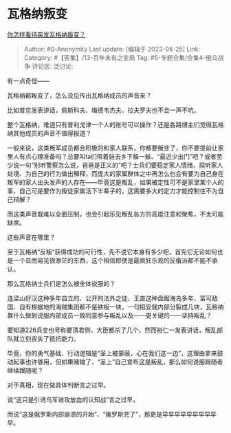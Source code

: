 # 瓦格纳叛变
[你怎样看待突发瓦格纳叛变？](https://www.zhihu.com/question/608228586/answer/3087602412)

> Author: #0-Anonymity
> Last update: [编辑于 2023-06-25]
> Link:
> Category: #【答集】/13-百年未有之变局 
> Tag: #5-专题合集/合集4-俄乌战争
> 评论区:
> 泛讨论:

有一点奇怪——

瓦格纳都叛变了，怎么没见传出瓦格纳成员的声音来？

比如普京发表讲话，佩斯科夫、梅德韦杰夫、拉夫罗夫也不会一声不吭。

整个瓦格纳，难道只有普利戈津一个人的账号可以操作？还是各路博主们觉得瓦格纳其他成员的声音不值得报道？

一般来说，这类叛军成员都会积极的和家人联系，你都要叛变了，你不要提前让家里人有点心理准备吗？总要叫ta们带着娃去乡下躲一躲、“最近少出门”吧？或者至少说一句“别听警察怎么说，爸爸是正义的”吧？士兵们要稳定家人情绪、探听家人处境、为自己的行为做出解释，而庞大的家属群体之中再怎么也会有要为自己身在叛军的家人出头发声的人存在——毕竟这是叛乱，如果被定性可不是家里某个人的事，自己可是要作为叛徒家属活下半辈子的，这需要多大的定力才能控制住不为自己辩解？

而这类声音既难以全面压制，也会引起乐见叛乱各方的高度注意和聚焦，不太可能缺席。

这些声音在哪里？

至于瓦格纳“反叛”获得成功的可行性，先不说它本身有多少吧，首先它无论如何也是一个显而易见很渺茫的东西，这个相信即使是最疯狂乐观的反俄派都不能不承认。

那么瓦格纳士兵们是怎么被全体说服的？

连梁山好汉这种多年自立的、公开的法外之徒、王直这种盘踞海岛多年、富可敌国、自有根据地的海贼集团都不是铁板一块，一句招安就内部分裂成几块，瓦格纳靠什么做到说服内部成员一致同意参与叛乱以及——更关键的——坚持叛乱？

要知道226兵变也号称要清君侧，大臣都杀了几个，然而裕仁一发表讲话，叛乱部队就立刻丧失了抵抗能力。

毕竟，你的勇气基础、行动逻辑是“圣上被蒙蔽，心在我们这一边”，这理由拿来鼓动起事也许够用，但如果赌输了，“圣上”自己宣布这是叛乱，那么如何说服跟随者继续跟随呢？

对于真相，现在做具体判断言之过早。

说“这只是引诱乌军进攻放血的认知战”言之过早，

而说“这是俄罗斯内部崩溃的开始”、“俄罗斯完了”，那更是早早早早早早早早早早。
